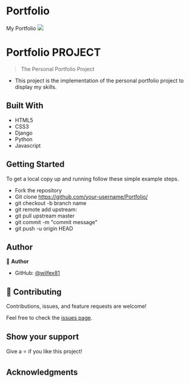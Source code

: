 # Portfolio
My Portfolio
![](https://img.shields.io/badge/Microverse-blueviolet)

# Portfolio PROJECT

> The Personal Portfolio Project


<!-- Additional description about the project and its features. -->

- This project is the implementation of the personal portfolio project to display  my skills.

## Built With

- HTML5
- CSS3
- Django
- Python
- Javascript

<!-- ## Live Demo -->

## Getting Started

To get a local copy up and running follow these simple example steps.

- Fork the repository
- Git clone https://github.com/your-username/Portfolio/
- git checkout -b branch name
- git remote add upstream: 
- git pull upstream master
- git commit -m "commit message"
- git push -u origin HEAD

## Author

👤 **Author**

- GitHub: [@wilfex81](https://github.com/wilfex81)

## 🤝 Contributing

Contributions, issues, and feature requests are welcome!

Feel free to check the [issues page](issues/).

## Show your support

Give a ⭐️ if you like this project!

## Acknowledgments

<!-- - 
- Inspiration
- etc -->

<!-- ## 📝 License -->

<!-- This project is [MIT](lic.url) licensed. -->
